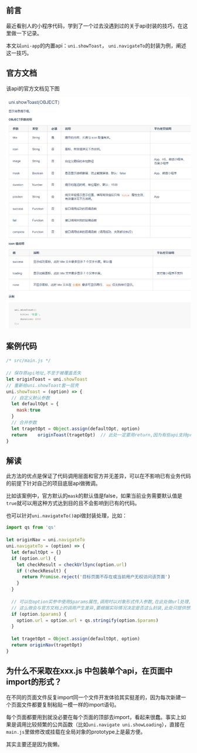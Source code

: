 ## 前言

最近看别人的小程序代码，学到了一个过去没遇到过的关于api封装的技巧，在这里做一下记录。

本文以`uni-app`的内置api：`uni.showToast`， `uni.navigateTo`的封装为例，阐述这一技巧。

## 官方文档

该api的官方文档见下图

![image-20210417214528857](记录小程序封装底层api的一个技巧.assets/image-20210417214528857.png)



## 案例代码

```js
/* src/main.js */

// 保存原api地址,不至于被覆盖丢失
let originToast = uni.showToast
// 重新给uni.showToast套一层壳
uni.showToast = (option) => {
  // 自定义默认参数
  let defaultOpt = {
    mask:true
  }
  // 合并参数
  let tragetOpt = Object.assign(defaultOpt, option)
  return	originToast(tragetOpt)	// 此处一定要用return,因为有些api支持promise
}
```



## 解读

此方法的优点是保证了代码调用层面和官方并无差异，可以在不影响已有业务代码的前提下针对自己的项目底层api做微调。

比如该案例中，官方默认的`mask`的默认值是false，如果当前业务需要默认值是`true`就可以用这种方式达到目的且不会影响到已有的代码。

也可以针对`uni.navigateTo()`api做封装处理，比如：

```js
import qs from 'qs'

let originNav = uni.navigateTo
uni.navigateTo = (option) => {
  let defaultOpt = {}
  if (option.url) {
    let checkResult = checkUrlSync(option.url)
    if (!checkResult) {
      return Promise.reject('目标页面不存在或当前用户无权访问该页面')
    }
  }

  // 可以在option实参中使用$params属性,调用时以对象形式传入参数,在此处做url处理,省去手动拼接计算字符串的时间.
  // 这么做会与官方文档上的调用产生差异,要根据实际情况决定是否这么封装,此处只提供想法.
  if (option.$params) {
    option.url = option.url + qs.stringify(option.$params)
  }

  let tragetOpt = Object.assign(defaultOpt, option)
  return originNav(tragetOpt)
}
```

## 为什么不采取在xxx.js 中包装单个api，在页面中import的形式？

在不同的页面文件反复import同一个文件开发体验其实挺差的，因为每次新建一个页面文件都要复制粘贴一模一样的import语句。

每个页面都要用到就没必要在每个页面的顶部去import，看起来很蠢。事实上如果是调用比较频繁的公共函数（比如`uni.navigate uni.showLoading`），直接在`main.js`里做修改或挂载在全局对象的prototype上是最方便。

其实主要还是因为我懒。

